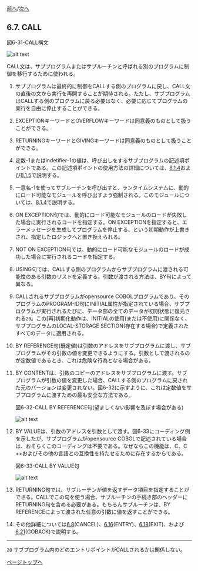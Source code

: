 <!--navi start-->
[前へ](6-6.md)/[次へ](6-8-1.md)
<!--navi end-->
## 6.7. CALL

図6-31-CALL構文

![alt text](Image/6-31.png)

CALL文は、サブプログラムまたはサブルーチンと呼ばれる別のプログラムに制御を移行するために使われる。

1. サブプログラムは最終的に制御をCALLする側のプログラムに戻し、CALL文の直後の文から実行を再開することが期待される。ただし、サブプログラムはCALLする側のプログラムに戻る必要はなく、必要に応じてプログラムの実行を自由に停止することができる。

2. EXCEPTIONキーワードとOVERFLOWキーワードは同意義のものとして扱うことができる。

3. RETURNINGキーワードとGIVINGキーワードは同意義のものとして扱うことができる。

4. 定数-1またはindetifier-1の値は、呼び出しをするサブプログラムの記述項ポイントである。この記述項ポイントの使用方法の詳細については、[8.1.4](8-1-4.md)および[8.1.5](8-1-5.md)で説明する。

5. 一意名-1を使ってサブルーチンを呼び出すと、ランタイムシステムに、動的にロード可能なモジュールを呼び出すよう強制される。このモジュールについては、[8.1.4](8-1-4.md)で説明する。

6. ON EXCEPTION句では、動的にロード可能なモジュールのロードが失敗した場合に実行されるコードを指定する。ON EXCEPTIONを指定すると、エラーメッセージを生成してプログラムを停止する、という初期動作が上書きされ、指定したロジックへと置き換えられる。

7. NOT ON EXCEPTION句では、動的にロード可能なモジュールのロードが成功した場合に実行されるコードを指定する。

8. USING句では、CALLする側のプログラムからサブプログラムに渡される可能性のある引数のリストを定義する。引数が渡される方法は、BY句によって異なる。

9. CALLされるサブプログラムがopensource COBOLプログラムであり、そのプログラムのPROGRAM-ID句にINITIAL属性が指定されている場合、サブプログラムが実行されるたびに、データ部の全てのデータが初期状態に復元される`20`。この[再]初期化動作は、INITIALの使用(または不使用)に関係なく、サブプログラムのLOCAL-STORAGE SECTION(存在する場合)で定義されたすべてのデータに適用される。

10. BY REFERENCE句(既定値)は引数のアドレスをサブプログラムに渡し、サブプログラムがその引数の値を変更できるようにする。引数として渡されるのが定数値であるとき、これは危険な行為となる場合がある。

11. BY CONTENTは、引数のコピーのアドレスをサブプログラムに渡す。サブプログラムが引数の値を変更した場合、CALLする側のプログラムに戻された元のバージョンは変更されない。図6-32に示すように、これは定数値をサブプログラムに渡すための最も安全な方法である。

    図6-32-CALL BY REFERENCE句(望ましくない影響を及ぼす場合がある)

    ![alt text](Image/6-32.png)

12. BY VALUEは、引数のアドレスを引数として渡す。図6-33にコーディング例を示したが、サブプログラムがopensource COBOLで記述されている場合は、おそらくこのコーディングは不要である。なぜならこの機能は、C、C ++およびその他の言語との互換性を持たせるために存在するからである。

    図6-33-CALL BY VALUE句

    ![alt text](Image/6-33.png)

13. RETURNING句では、サブルーチンが値を返すデータ項目を指定することができる。CALLでこの句を使う場合、サブルーチンの手続き部のヘッダーにRETURNING句を含める必要がある。もちろんサブルーチンは、BY REFERENCEによって渡された任意の引数に値を返すことができる。

14. その他詳細については[6.8](6-8-1.md)(CANCEL)、[6.16](6-16.md)(ENTRY)、[6.18](6-18.md)(EXIT)、および[6.21](6-21.md)(GOBACK)で説明する。

---
`20` サブプログラム内のどのエントリポイントがCALLされるかは関係しない。

[ページトップへ](6-7.md)
